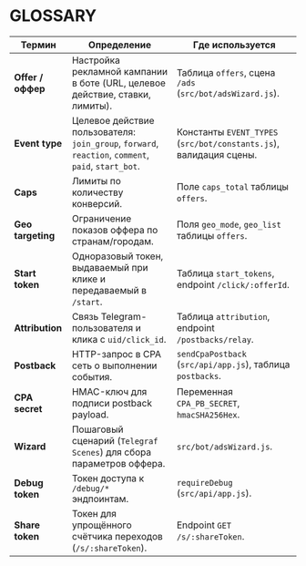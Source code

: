 # GLOSSARY

| Термин | Определение | Где используется |
|--------|-------------|------------------|
| **Offer / оффер** | Настройка рекламной кампании в боте (URL, целевое действие, ставки, лимиты). | Таблица `offers`, сцена `/ads` (`src/bot/adsWizard.js`). |
| **Event type** | Целевое действие пользователя: `join_group`, `forward`, `reaction`, `comment`, `paid`, `start_bot`. | Константы `EVENT_TYPES` (`src/bot/constants.js`), валидация сцены. |
| **Caps** | Лимиты по количеству конверсий. | Поле `caps_total` таблицы `offers`. |
| **Geo targeting** | Ограничение показов оффера по странам/городам. | Поля `geo_mode`, `geo_list` таблицы `offers`. |
| **Start token** | Одноразовый токен, выдаваемый при клике и передаваемый в `/start`. | Таблица `start_tokens`, endpoint `/click/:offerId`. |
| **Attribution** | Связь Telegram-пользователя и клика с `uid/click_id`. | Таблица `attribution`, endpoint `/postbacks/relay`. |
| **Postback** | HTTP-запрос в CPA сеть о выполнении события. | `sendCpaPostback` (`src/api/app.js`), таблица `postbacks`. |
| **CPA secret** | HMAC-ключ для подписи postback payload. | Переменная `CPA_PB_SECRET`, `hmacSHA256Hex`. |
| **Wizard** | Пошаговый сценарий (`Telegraf Scenes`) для сбора параметров оффера. | `src/bot/adsWizard.js`. |
| **Debug token** | Токен доступа к `/debug/*` эндпоинтам. | `requireDebug` (`src/api/app.js`). |
| **Share token** | Токен для упрощённого счётчика переходов (`/s/:shareToken`). | Endpoint `GET /s/:shareToken`. |
